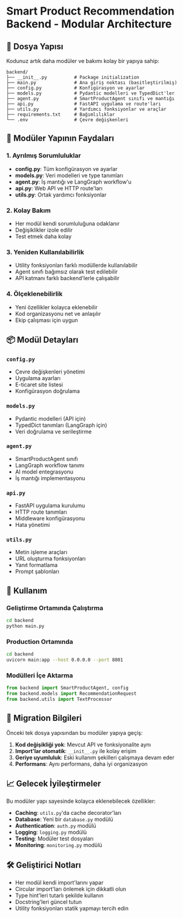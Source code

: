 # Smart Product Recommendation Backend - Modular Architecture

## 📁 Dosya Yapısı

Kodunuz artık daha modüler ve bakımı kolay bir yapıya sahip:

```
backend/
├── __init__.py          # Package initialization
├── main.py              # Ana giriş noktası (basitleştirilmiş)
├── config.py            # Konfigürasyon ve ayarlar
├── models.py            # Pydantic modelleri ve TypedDict'ler
├── agent.py             # SmartProductAgent sınıfı ve mantığı
├── api.py               # FastAPI uygulama ve route'ları
├── utils.py             # Yardımcı fonksiyonlar ve araçlar
├── requirements.txt     # Bağımlılıklar
└── .env                 # Çevre değişkenleri
```

## 🔧 Modüler Yapının Faydaları

### 1. **Ayrılmış Sorumluluklar**
- **config.py**: Tüm konfigürasyon ve ayarlar
- **models.py**: Veri modelleri ve type tanımları
- **agent.py**: İş mantığı ve LangGraph workflow'u
- **api.py**: Web API ve HTTP route'ları
- **utils.py**: Ortak yardımcı fonksiyonlar

### 2. **Kolay Bakım**
- Her modül kendi sorumluluğuna odaklanır
- Değişiklikler izole edilir
- Test etmek daha kolay

### 3. **Yeniden Kullanılabilirlik**
- Utility fonksiyonları farklı modüllerde kullanılabilir
- Agent sınıfı bağımsız olarak test edilebilir
- API katmanı farklı backend'lerle çalışabilir

### 4. **Ölçeklenebilirlik**
- Yeni özellikler kolayca eklenebilir
- Kod organizasyonu net ve anlaşılır
- Ekip çalışması için uygun

## 📦 Modül Detayları

### `config.py`
- Çevre değişkenleri yönetimi
- Uygulama ayarları
- E-ticaret site listesi
- Konfigürasyon doğrulama

### `models.py`
- Pydantic modelleri (API için)
- TypedDict tanımları (LangGraph için)
- Veri doğrulama ve serileştirme

### `agent.py`
- SmartProductAgent sınıfı
- LangGraph workflow tanımı
- AI model entegrasyonu
- İş mantığı implementasyonu

### `api.py`
- FastAPI uygulama kurulumu
- HTTP route tanımları
- Middleware konfigürasyonu
- Hata yönetimi

### `utils.py`
- Metin işleme araçları
- URL oluşturma fonksiyonları
- Yanıt formatlama
- Prompt şablonları

## 🚀 Kullanım

### Geliştirme Ortamında Çalıştırma
```bash
cd backend
python main.py
```

### Production Ortamında
```bash
cd backend
uvicorn main:app --host 0.0.0.0 --port 8801
```

### Modülleri İçe Aktarma
```python
from backend import SmartProductAgent, config
from backend.models import RecommendationRequest
from backend.utils import TextProcessor
```

## 🔄 Migration Bilgileri

Önceki tek dosya yapısından bu modüler yapıya geçiş:

1. **Kod değişikliği yok**: Mevcut API ve fonksiyonalite aynı
2. **Import'lar otomatik**: `__init__.py` ile kolay erişim
3. **Geriye uyumluluk**: Eski kullanım şekilleri çalışmaya devam eder
4. **Performans**: Aynı performans, daha iyi organizasyon

## 📈 Gelecek İyileştirmeler

Bu modüler yapı sayesinde kolayca eklenebilecek özellikler:

- **Caching**: `utils.py`'da cache decorator'ları
- **Database**: Yeni bir `database.py` modülü
- **Authentication**: `auth.py` modülü
- **Logging**: `logging.py` modülü
- **Testing**: Modüler test dosyaları
- **Monitoring**: `monitoring.py` modülü

## 🛠️ Geliştirici Notları

- Her modül kendi import'larını yapar
- Circular import'ları önlemek için dikkatli olun
- Type hint'leri tutarlı şekilde kullanın
- Docstring'leri güncel tutun
- Utility fonksiyonları statik yapmayı tercih edin
